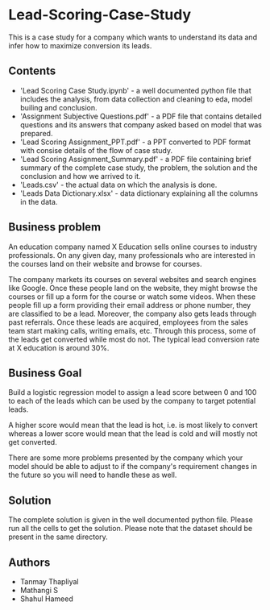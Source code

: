 # Lead-Scoring-Case-Study
This is a case study for a company which wants to understand its data and infer how to maximize conversion its leads.

## Contents
* 'Lead Scoring Case Study.ipynb' - a well documented python file that includes the analysis, from data collection and cleaning to eda, model builing and conclusion.
* 'Assignment Subjective Questions.pdf' - a PDF file that contains detailed questions and its answers that company asked based on model that was prepared.
* 'Lead Scoring Assignment_PPT.pdf' - a PPT converted to PDF format with consise details of the flow of case study.
* 'Lead Scoring Assignment_Summary.pdf' - a PDF file containing brief summary of the complete case study, the problem, the solution and the conclusion and how we arrived to it.
* 'Leads.csv' - the actual data on which the analysis is done.
* 'Leads Data Dictionary.xlsx' - data dictionary explaining all the columns in the data.

## Business problem

An education company named X Education sells online courses to industry 
professionals. On any given day, many professionals who are interested in the 
courses land on their website and browse for courses.

The company markets its courses on several websites and search engines like 
Google. Once these people land on the website, they might browse the courses or 
fill up a form for the course or watch some videos. When these people fill up a form 
providing their email address or phone number, they are classified to be a lead. 
Moreover, the company also gets leads through past referrals. Once these leads 
are acquired, employees from the sales team start making calls, writing emails, etc. 
Through this process, some of the leads get converted while most do not. The 
typical lead conversion rate at X education is around 30%.

## Business Goal

Build a logistic regression model to assign a lead score between 0 and 100 to each 
of the leads which can be used by the company to target potential leads. 

A higher score would mean that the lead is hot, i.e. is most likely to convert whereas 
a lower score would mean that the lead is cold and will mostly not get converted. 

There are some more problems presented by the company which your model 
should be able to adjust to if the company's requirement changes in the future so 
you will need to handle these as well.

## Solution

The complete solution is given in the well documented python file. Please run all the cells to get the solution. Please note that the dataset should be present in the same directory.

## Authors

- Tanmay Thapliyal
- Mathangi S
- Shahul Hameed
